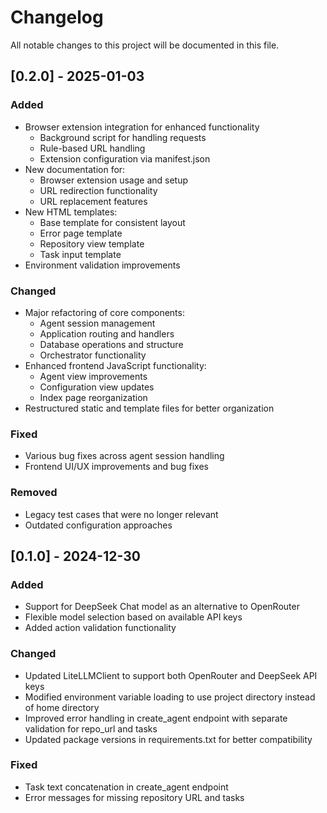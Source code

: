 # Changelog

All notable changes to this project will be documented in this file.

## [0.2.0] - 2025-01-03

### Added
- Browser extension integration for enhanced functionality
  - Background script for handling requests
  - Rule-based URL handling
  - Extension configuration via manifest.json
- New documentation for:
  - Browser extension usage and setup
  - URL redirection functionality
  - URL replacement features
- New HTML templates:
  - Base template for consistent layout
  - Error page template
  - Repository view template
  - Task input template
- Environment validation improvements

### Changed
- Major refactoring of core components:
  - Agent session management
  - Application routing and handlers
  - Database operations and structure
  - Orchestrator functionality
- Enhanced frontend JavaScript functionality:
  - Agent view improvements
  - Configuration view updates
  - Index page reorganization
- Restructured static and template files for better organization

### Fixed
- Various bug fixes across agent session handling
- Frontend UI/UX improvements and bug fixes

### Removed
- Legacy test cases that were no longer relevant
- Outdated configuration approaches

## [0.1.0] - 2024-12-30

### Added
- Support for DeepSeek Chat model as an alternative to OpenRouter
- Flexible model selection based on available API keys
- Added action validation functionality

### Changed
- Updated LiteLLMClient to support both OpenRouter and DeepSeek API keys
- Modified environment variable loading to use project directory instead of home directory
- Improved error handling in create_agent endpoint with separate validation for repo_url and tasks
- Updated package versions in requirements.txt for better compatibility

### Fixed
- Task text concatenation in create_agent endpoint
- Error messages for missing repository URL and tasks
